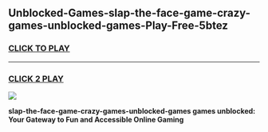 
## Unblocked-Games-slap-the-face-game-crazy-games-unblocked-games-Play-Free-5btez
<h3>
<a href="https://premium76.site?title=slap-the-face-game-crazy-games-unblocked-games&ref=09A">CLICK TO PLAY</a></h3>
<hr>

<h3>
<a href="https://premium76.site?title=slap-the-face-game-crazy-games-unblocked-games&ref=09A">CLICK 2 PLAY</a>
  
</h3>

<a href="https://premium76.site?title=slap-the-face-game-crazy-games-unblocked-games&ref=09A"><img src="https://clearcache.store/games.png"></a>


**slap-the-face-game-crazy-games-unblocked-games games unblocked: Your Gateway to Fun and Accessible Online Gaming**
